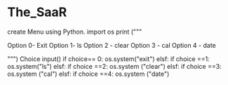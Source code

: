 # The_SaaR
create Menu using Python.
import os
print ("""

Option 0- Exit
Option 1- ls
Option 2 - clear
Option 3 - cal
Option 4 - date

""")
Choice input()
if choice== 0: 
   os.system("exit")
elsf:
if choice ==1:
   os.system("ls")
elsf:
if choice ==2:
   os.system ("clear")
elsf:
if choice ==3:
os.system ("cal")
elsf:
if choice ==4:
os.system ("date")

